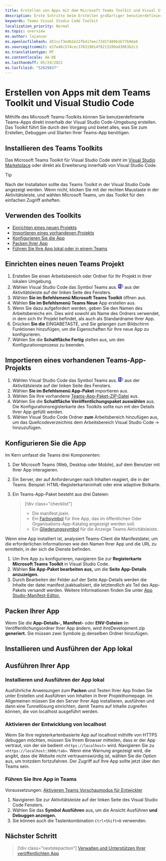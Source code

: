```yaml
---
title: Erstellen von Apps mit dem Microsoft Teams Toolkit und Visual Studio Code
description: Erste Schritte beim Erstellen großartiger benutzerdefinierter Apps direkt Visual Studio Code mit dem Microsoft Teams Toolkit
keywords: Teams Visual Studio Code Toolkit
localization_priority: Normal
ms.topic: overview
ms.author: lajanuar
ms.openlocfilehash: d51ccf3ed62e22fb417eec72d1f409b1b77b9da6
ms.sourcegitcommit: e1fe46c574cec378319814f8213209ad3063b2c3
ms.translationtype: MT
ms.contentlocale: de-DE
ms.lasthandoff: 05/24/2021
ms.locfileid: "52629837"
---
```

# <a name="build-apps-with-the-teams-toolkit-and-visual-studio-code"></a>Erstellen von Apps mit dem Teams Toolkit und Visual Studio Code

Mithilfe des Microsoft Teams-Toolkits können Sie benutzerdefinierte Teams-Apps direkt innerhalb der Visual Studio Code-Umgebung erstellen. Das Toolkit führt Sie durch den Vorgang und bietet alles, was Sie zum Erstellen, Debuggen und Starten Ihrer Teams-App benötigen.

## <a name="installing-the-teams-toolkit"></a>Installieren des Teams Toolkits

Das Microsoft Teams Toolkit für Visual Studio Code steht im [Visual Studio Marketplace](https://aka.ms/teams-toolkit) oder direkt als Erweiterung innerhalb von Visual Studio Code.

> [!TIP]
> Nach der Installation sollte das Teams Toolkit in der Visual Studio Code angezeigt werden. Wenn nicht, klicken Sie mit der  rechten Maustaste in der Aktivitätsleiste, und wählen Microsoft Teams, um das Toolkit für den einfachen Zugriff anheften.

## <a name="using-the-toolkit"></a>Verwenden des Toolkits

- [Einrichten eines neuen Projekts](#set-up-a-new-teams-project)
- [Importieren eines vorhandenen Projekts](#import-an-existing-teams-app-project)
- [Konfigurieren Sie die App](#configure-your-app)
- [Packen Ihrer App](#package-your-app)
- [Führen Sie Ihre App lokal oder in einem Teams](#run-your-app)

## <a name="set-up-a-new-teams-project"></a>Einrichten eines neuen Teams Projekt

1. Erstellen Sie einen Arbeitsbereich oder Ordner für Ihr Projekt in Ihrer lokalen Umgebung.
1. Wählen Visual Studio Code das Symbol Teams aus. ![Teams-Symbol](../assets/icons/favicon-16x16.png) aus der Aktivitätsleiste auf der linken Seite des Fensters.
1. Wählen **Sie im Befehlsmenü Microsoft Teams Toolkit** öffnen aus.
1. Wählen **Sie im Befehlsmenü Teams Neue** App erstellen aus.
1. Wenn Sie dazu aufgefordert werden, geben Sie den Namen des Arbeitsbereichs ein. Dies wird sowohl als Name des Ordners verwendet, in dem sich Ihr Projekt befindet, als auch als Standardname Ihrer App.
1. Drücken **Sie die** EINGABETASTE, und Sie gelangen zum Bildschirm Funktionen hinzufügen, um die Eigenschaften für Ihre neue App zu konfigurieren. 
1. Wählen Sie die **Schaltfläche Fertig** stellen aus, um den Konfigurationsprozess zu beenden.

## <a name="import-an-existing-teams-app-project"></a>Importieren eines vorhandenen Teams-App-Projekts

1. Wählen Visual Studio Code das Symbol Teams aus. ![Teams-Symbol](../assets/icons/favicon-16x16.png) aus der Aktivitätsleiste auf der linken Seite des Fensters.
1. Wählen **Sie im Befehlsmenü App-Paket** importieren aus.
1. Wählen Sie Ihre vorhandene [Teams-App-Paket-ZIP-Datei](/microsoftteams/platform/concepts/build-and-test/apps-package?view=msteams-client-js-latest&preserve-view=true) aus.
1. Wählen Sie die **Schaltfläche Veröffentlichungspaket auswählen** aus. Die Konfigurationsregisterkarte des Toolkits sollte nun mit den Details Ihrer App gefüllt werden.
1. Wählen Visual Studio Code Ordner **zum** Arbeitsbereich hinzufügen aus, um das Quellcodeverzeichnis dem Arbeitsbereich Visual Studio Code  ->   hinzuzufügen.

## <a name="configure-your-app"></a>Konfigurieren Sie die App

Im Kern umfasst die Teams drei Komponenten:

  1. Der Microsoft Teams (Web, Desktop oder Mobile), auf dem Benutzer mit Ihrer App interagieren.
  1. Ein Server, der auf Anforderungen nach Inhalten reagiert, die in der Teams. Beispiel: HTML-Registerkarteninhalt oder eine adaptive Botkarte.
  1. Ein Teams-App-Paket besteht aus drei Dateien:

      > [!div class="checklist"]
      >
      > - Die manifest.jsein. 
      > - Ein [Farbsymbol](../resources/schema/manifest-schema.md#icons) für Ihre App, das im öffentlichen Oder Organisations-App-Katalog angezeigt werden soll.
      > - Ein [Gliederungssymbol](../resources/schema/manifest-schema.md#icons) für die Anzeige Teams Aktivitätsleiste.

Wenn eine App installiert ist, analysiert Teams-Client die Manifestdatei, um die erforderlichen Informationen wie den Namen Ihrer App und die URL zu ermitteln, in der sich die Dienste befinden.

1. Um Ihre App zu konfigurieren, navigieren Sie zur **Registerkarte Microsoft Teams Toolkit** in Visual Studio Code.
1. Wählen **Sie App-Paket bearbeiten aus,** um die **Seite App-Details anzuzeigen.**
1. Durch Bearbeiten der Felder auf der Seite App-Details werden die Inhalte der datei manifest.jsaktualisiert, die letztendlich als Teil des App-Pakets versandt werden. Weitere Informationen finden Sie unter [App Studio-Manifest-Editor.](https://aka.ms/teams-toolkit-manifest)

## <a name="package-your-app"></a>Packen Ihrer App

Wenn Sie die **App-Details-,**  **Manifest-** oder **ENV-Dateien** im Veröffentlichungsordner Ihrer App ändern, wird ihreDevelopment.zip **generiert.** Sie müssen zwei Symbole [in](../concepts/build-and-test/apps-package.md#app-icons) denselben Ordner hinzufügen.

## <a name="install-and-run-your-app-locally"></a>Installieren und Ausführen der App lokal

## <a name="run-your-app"></a>Ausführen Ihrer App

### <a name="install-and-run-your-app-locally"></a>Installieren und Ausführen der App lokal

Ausführliche Anweisungen zum **Packen** und Testen Ihrer App finden Sie unter Erstellen und Ausführen von Inhalten in Ihrer Projekthomepage. Im Allgemeinen müssen Sie den Server Ihrer App installieren, ausführen und dann eine Tunnellösung einrichten, damit Teams auf Inhalte zugreifen können, die von localhost ausgeführt werden.

### <a name="enable-development-from-localhost"></a>Aktivieren der Entwicklung von localhost

Wenn Sie Ihre registerkartenbasierte App auf localhost mithilfe von HTTPS debuggen möchten, müssen Sie Ihrem Browser mitteilen, dass er der App vertraut, von der sie bedient `<https://localhost>` wird. Navigieren Sie zu `<https://localhost:3000/tab>`. Wenn eine Warnung angezeigt wird, die angibt, dass die Website nicht vertrauenswürdig ist, wählen Sie die Option aus, um trotzdem fortzufahren. Der Zugriff auf Ihre App sollte jetzt über den Teams sein.

### <a name="run-your-app-in-teams"></a>Führen Sie Ihre App in Teams

Voraussetzungen: [Aktivieren Teams Vorschaumodus für Entwickler](https://aka.ms/teams-toolkit-enable-devpreview)

1. Navigieren Sie zur Aktivitätsleiste auf der linken Seite des Visual Studio Code Fensters.
1. Wählen Sie das **Symbol Ausführen** aus, um die Ansicht Ausführen **und Debuggen anzeigen.**
1. Sie können auch die Tastenkombination `Ctrl+Shift+D` verwenden.

## <a name="next-step"></a>Nächster Schritt

> [!div class="nextstepaction"]
> [Verwalten und Unterstützen Ihrer veröffentlichten App](../concepts/deploy-and-publish/appsource/post-publish/overview.md)
